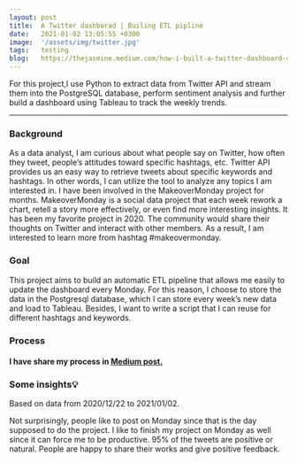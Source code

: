 ```yaml
---
layout: post
title:  A Twitter dashborad | Builing ETL pipline
date:   2021-01-02 13:05:55 +0300
image:  '/assets/img/twitter.jpg'
tags:   testing
blog:   https://thejasmine.medium.com/how-i-built-a-twitter-dashboard-4d5d0e53c36c
---
```


For this project,I use Python to extract data from Twitter API and stream them into the PostgreSQL database, perform sentiment analysis and further build a dashboard using Tableau to track the weekly trends.

---

### Background
As a data analyst, I am curious about what people say on Twitter, how often they tweet, people’s attitudes toward specific hashtags, etc. Twitter API provides us an easy way to retrieve tweets about specific keywords and hashtags. In other words, I can utilize the tool to analyze any topics I am interested in.
I have been involved in the MakeoverMonday project for months. MakeoverMonday is a social data project that each week rework a chart, retell a story more effectively, or even find more interesting insights. It has been my favorite project in 2020. The community would share their thoughts on Twitter and interact with other members. As a result, I am interested to learn more from hashtag #makeovermonday.

### Goal
This project aims to build an automatic ETL pipeline that allows me easily to update the dashboard every Monday. For this reason, I choose to store the data in the Postgresql database, which I can store every week’s new data and load to Tableau. Besides, I want to write a script that I can reuse for different hashtags and keywords.

### Process

#### I have share my process in <a href="https://thejasmine.medium.com/how-i-built-a-twitter-dashboard-4d5d0e53c36c" target="_blank" > Medium post.</a>

### Some insights💡
Based on data from 2020/12/22 to 2021/01/02.


Not surprisingly, people like to post on Monday since that is the day supposed to do the project. I like to finish my project on Monday as well since it can force me to be productive.
95% of the tweets are positive or natural. People are happy to share their works and give positive feedback.


